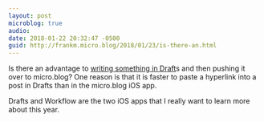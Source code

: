 ```yaml
---
layout: post
microblog: true
audio: 
date: 2018-01-22 20:32:47 -0500
guid: http://frankm.micro.blog/2018/01/23/is-there-an.html
---
```

Is there an advantage to [writing something in Draft](https://agiletortoise.com/drafts/screencasts/)s and then pushing it over to micro.blog? One reason is that it is faster to paste a hyperlink into a post in Drafts than in the micro.blog iOS app. 

Drafts and Workflow are the two iOS apps that I really want to learn more about this year. 
